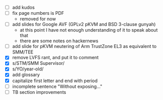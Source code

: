 - [ ] add kudos
- [ ] fix page numbers is PDF
  + removed for now
- [ ] add slides for Google AVF (GPLv2 pKVM and BSD 3-clause gunyah)
  + at this point I have not enough understanding of it to speak about that
  + there are some notes on hackernews
- [ ] add slide for pKVM neutering of Arm TrustZone EL3 as equivalent to SMM/TEE
- [x] remove LVFS rant, and put it to comment
- [x] s/STM/SMM Supervisor/
- [x] s/YO/year-old/
- [x] add glossary
- [x] capitalize first letter and end with period
- [ ] incomplete sentence "Without exposing..."
- [ ] TB section improvements
